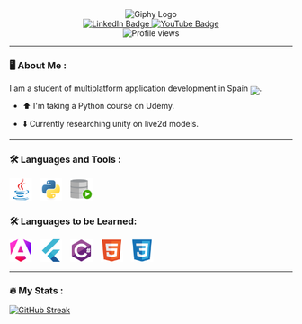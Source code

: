 <!-- Encabezado -->
<div id="header" align="center">
  <img src="https://media2.giphy.com/media/v1.Y2lkPTc5MGI3NjExeDd6YmZxc2Jqc21jdjZjMThidHMzM2NzZnYzbmtuNmE2dmx0czR1OSZlcD12MV9pbnRlcm5hbF9naWZfYnlfaWQmY3Q9cw/Zebztgv7jmkoLe1DoY/giphy.webp" width="100" alt="Giphy Logo"/>
</div>

<!-- Badges de redes sociales -->
<div id="badges" align="center">
  <a href="">
    <img src="https://img.shields.io/badge/LinkedIn-blue?style=for-the-badge&logo=linkedin&logoColor=white" alt="LinkedIn Badge"/>
  </a>
  <a href="your-youtube-URL">
    <img src="https://img.shields.io/badge/YouTube-red?style=for-the-badge&logo=youtube&logoColor=white" alt="YouTube Badge"/>
  </a>
</div>

<!-- Vistas del perfil -->
<div id="Profile_views" align="center">
  <img src="https://komarev.com/ghpvc/?username=Kaiser42&style=flat-square&color=blue" alt="Profile views"/>
</div>

---

### :desktop_computer: About Me :
I am a student of multiplatform application development in Spain <img src="https://images.vexels.com/media/users/3/323625/isolated/preview/084e422aff05aa1ba17925dad9cd5cce-disea-o-plano-de-computadora-de-escritorio.png" width="20" style="vertical-align: middle; margin-bottom: -5px;">.

- :arrow_up: I'm taking a Python course on Udemy.

- :arrow_down: Currently researching unity on live2d models.
---
### :hammer_and_wrench: Languages and Tools :
<div>
  <img src="https://raw.githubusercontent.com/devicons/devicon/6910f0503efdd315c8f9b858234310c06e04d9c0/icons/java/java-original.svg" title="Java" alt="Java" width="40" height="40" style="margin-right: 10px;"/>
  <img src="https://raw.githubusercontent.com/devicons/devicon/6910f0503efdd315c8f9b858234310c06e04d9c0/icons/python/python-original.svg" title="Python" alt="Python" width="40" height="40" style="margin-right: 10px;"/>
     <img src="https://raw.githubusercontent.com/devicons/devicon/6910f0503efdd315c8f9b858234310c06e04d9c0/icons/sqldeveloper/sqldeveloper-original.svg" title="SQL" alt="Java" width="40" height="40" style="margin-right: 10px;"/>
</div>

### :hammer_and_wrench: Languages to be Learned:
<div>
  <img src="https://raw.githubusercontent.com/devicons/devicon/6910f0503efdd315c8f9b858234310c06e04d9c0/icons/angular/angular-original.svg" title="Angular" alt="Java" width="40" height="40" style="margin-right: 10px;"/>
  <img src="https://raw.githubusercontent.com/devicons/devicon/6910f0503efdd315c8f9b858234310c06e04d9c0/icons/flutter/flutter-original.svg" title="Flutter" alt="Java" width="40" height="40" style="margin-right: 10px;"/>
  <img src="https://raw.githubusercontent.com/devicons/devicon/6910f0503efdd315c8f9b858234310c06e04d9c0/icons/csharp/csharp-original.svg" title="C#" alt="Java" width="40" height="40" style="margin-right: 10px;"/>
  <img src="https://raw.githubusercontent.com/devicons/devicon/6910f0503efdd315c8f9b858234310c06e04d9c0/icons/html5/html5-original.svg" title="HTML" alt="Java" width="40" height="40" style="margin-right: 10px;"/>
  <img src="https://raw.githubusercontent.com/devicons/devicon/6910f0503efdd315c8f9b858234310c06e04d9c0/icons/css3/css3-original.svg" title="CSS" alt="Java" width="40" height="40" style="margin-right: 10px;"/>
</div>

---

### :fire: My Stats :
[![GitHub Streak](https://github-readme-streak-stats.herokuapp.com?user=Kaiser42&theme=highcontrast&hide_border=true&date_format=j%20M%5B%20Y%5D&exclude_days=Fri%2CSat)](#)



